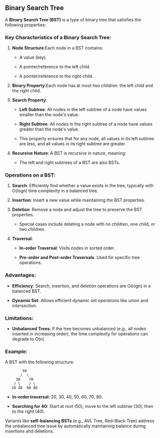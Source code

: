 ## Binary Search Tree

A **Binary Search Tree (BST)** is a type of binary tree that satisfies the following properties:

### Key Characteristics of a Binary Search Tree:

1.  **Node Structure**:Each node in a BST contains:
    
    *   A value (key).
        
    *   A pointer/reference to the left child.
        
    *   A pointer/reference to the right child.
        
2.  **Binary Property**:Each node has at most two children: the left child and the right child.
    
3.  **Search Property**:
    
    *   **Left Subtree**: All nodes in the left subtree of a node have values smaller than the node's value.
        
    *   **Right Subtree**: All nodes in the right subtree of a node have values greater than the node's value.
        
    *   This property ensures that for any node, all values in its left subtree are less, and all values in its right subtree are greater.
        
4.  **Recursive Nature**: A BST is recursive in nature, meaning:
    
    *   The left and right subtrees of a BST are also BSTs.
        

### Operations on a BST:

1.  **Search**: Efficiently find whether a value exists in the tree, typically with O(log⁡n) time complexity in a balanced tree.
    
2.  **Insertion**: Insert a new value while maintaining the BST properties.
    
3.  **Deletion**: Remove a node and adjust the tree to preserve the BST properties.
    
    *   Special cases include deleting a node with no children, one child, or two children.
        
4.  **Traversal**:
    
    *   **In-order Traversal**: Visits nodes in sorted order.
        
    *   **Pre-order and Post-order Traversals**: Used for specific tree operations.
        

### Advantages:

*   **Efficiency**: Search, insertion, and deletion operations are O(log⁡n) in a balanced BST.
    
*   **Dynamic Set**: Allows efficient dynamic set operations like union and intersection.
    

### Limitations:

*   **Unbalanced Trees**: If the tree becomes unbalanced (e.g., all nodes inserted in increasing order), the time complexity for operations can degrade to O(n).
    

### Example:

A BST with the following structure:

```
        50
       /  \
     30    70
    / \    / \
   20 40  60 80

```

*   **In-order traversal:** 20, 30, 40, 50, 60, 70, 80.
    
*   **Searching for 40:** Start at root (50), move to the left subtree (30), then to the right (40).
    

Variants like **self-balancing BSTs** (e.g., AVL Tree, Red-Black Tree) address the unbalanced tree issue by automatically maintaining balance during insertions and deletions.